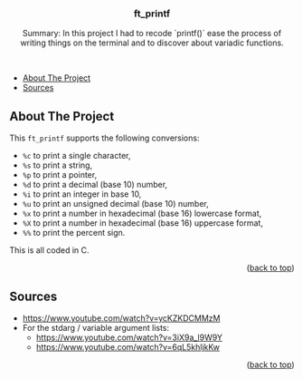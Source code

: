 
<a name="readme-top"></a>

<!-- PROJECT SUMMARY -->
<div align="center">

  <h3 align="center">ft_printf</h3>

  <p align="center">
    Summary:
    In this project I had to recode `printf()` ease the process of writing things on the terminal and to discover about variadic functions.
  </p>
  <br>
</div>

<!-- TABLE OF CONTENTS -->

- [About The Project](#about-the-project)
- [Sources](#sources)

<!-- ABOUT THE PROJECT -->
## About The Project

This `ft_printf` supports the following conversions:
  - `%c` to print a single character,
  - `%s` to print a string,
  - `%p` to print a pointer,
  - `%d` to print a decimal (base 10) number,
  - `%i` to print an integer in base 10,
  - `%u` to print an unsigned decimal (base 10) number,
  - `%x` to print a number in hexadecimal (base 16) lowercase format,
  - `%X` to print a number in hexadecimal (base 16) uppercase format,
  - `%%` to print the percent sign.

This is all coded in C.

<p align="right">(<a href="#readme-top">back to top</a>)</p>

<!-- SOURCES -->
## Sources

* https://www.youtube.com/watch?v=ycKZKDCMMzM
* For the stdarg / variable argument lists:
  * https://www.youtube.com/watch?v=3iX9a_l9W9Y
  * https://www.youtube.com/watch?v=6qL5khljkKw

<p align="right">(<a href="#readme-top">back to top</a>)</p>